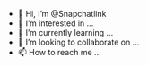 - 👋 Hi, I’m @Snapchatlink
- 👀 I’m interested in ...
- 🌱 I’m currently learning ...
- 💞️ I’m looking to collaborate on ...
- 📫 How to reach me ...

<!---
Snapchatlink/Snapchatlink is a ✨ special ✨ repository because its `README.md` (this file) appears on your GitHub profile.
You can click the Preview link to take a look at your changes.
--->
